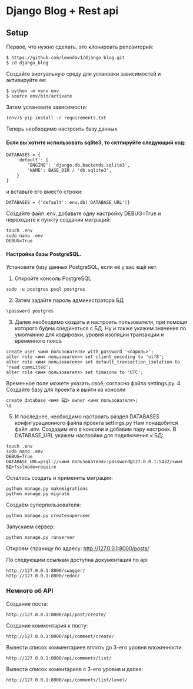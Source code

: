 # Django Blog + Rest api

## Setup

Первое, что нужно сделать, это клонироать репозиторий:
```angular2html
$ https://github.com/leondav1/django_blog.git
$ cd django_blog
```
Создайте виртуальную среду для установки зависимостей и активируйте ее:
```angular2html
$ python -m venv env
$ source env/bin/activate
```
Затем установите зависимости:
```angular2html
(env)$ pip install -r requirements.txt
```
Теперь необходимо настроить базу данных.
#### Если вы хотите использовать sqlite3, то сктпируйте следующий код:
```angular2html
DATABASES = {
    'default': {
        'ENGINE': 'django.db.backends.sqlite3',
        'NAME': BASE_DIR / 'db.sqlite3',
    }
}
```
и вставьте его вместо строки:
```angular2html
DATABASES = {'default': env.db('DATABASE_URL')}
```
Создайте файл .env, добавьте одну настройку DEBUG=True и переходите к пункту создания миграций:
```angular2html
touch .env
sudo nano .env
DEBUG=True
```
#### Настройка базы PostgreSQL.
Установите базу данных PostgreSQL, если её у вас ещё нет.
1. Откройте консоль PostgreSQL
```angular2html
sudo -u postgres psql postgres
```
2. Затем задайте пароль администратора БД
```angular2html
\password postgres
```
3. Далее необходимо создать и настроить пользователя, при помощи которого будем соединяться с БД. Ну и также укажем значения по умолчанию для кодировки, уровня изоляции транзакции и временного пояса
```angular2html
create user <имя пользователя> with password '<пароль>';
alter role <имя пользователя> set client_encoding to 'utf8';
alter role <имя пользователя> set default_transaction_isolation to 'read committed';
alter role <имя пользователя> set timezone to 'UTC';
```
Временное поле можете указать своё, согласно файла settings.py.
4. Создайте базу для проекта и выйти из консоли
```angular2html
create database <имя БД> owner <имя пользователя>;
\q
```
5. И последнее, необходимо настроить раздел DATABASES конфигурационного файла проекта settings.py
Нам понадобится файл .env. Создадим его в консоли и добавим пару настроек.
В DATABASE_URL укажем настройки для подключения к БД:
```angular2html
touch .env
sudo nano .env
DEBUG=True
DATABASE_URL=psql://<имя пользователя>:password@127.0.0.1:5432/<имя БД>?sslmode=require
```
Осталось создать и применить миграции:
```angular2html
python manage.py makemigrations
python manage.py migrate
```
Создаём суперпользователя:
```angular2html
python manage.py createsuperuser
```
Запускаем сервер:
```angular2html
python manage.py runserver
```
Откроем страницу по адресу: http://127.0.0.1:8000/posts/

По следующим ссылкам доступна документация по api
```angular2html
http://127.0.0.1:8000/swagger/
http://127.0.0.1:8000/redoc/
```

### Немного об API
Создание поста:
```angular2html
http://127.0.0.1:8000/api/post/create/
```
Создание комментария к посту:
```angular2html
http://127.0.0.1:8000/api/comment/create/
```
Вывести список комментариев вплоть до 3-его уровня вложенности:
```angular2html
http://127.0.0.1:8000/api/comments/list/
```
Вывести список коментариев с 3-его уровня и далее:
```angular2html
http://127.0.0.1:8000/api/comments/list/level/
```
